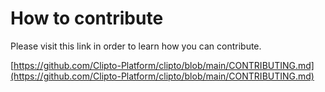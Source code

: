 # How to contribute

Please visit this link in order to learn how you can contribute.

[https://github.com/Clipto-Platform/clipto/blob/main/CONTRIBUTING.md](https://github.com/Clipto-Platform/clipto/blob/main/CONTRIBUTING.md)